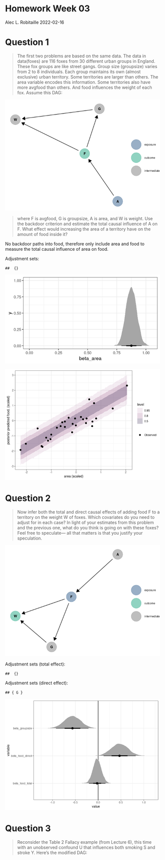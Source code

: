 Homework Week 03
================
Alec L. Robitaille
2022-02-16

# Question 1

> The first two problems are based on the same data. The data in
> data(foxes) are 116 foxes from 30 different urban groups in England.
> These fox groups are like street gangs. Group size (groupsize) varies
> from 2 to 8 individuals. Each group maintains its own (almost
> exclusive) urban territory. Some territories are larger than others.
> The area variable encodes this information. Some territories also have
> more avgfood than others. And food influences the weight of each fox.
> Assume this DAG:

![](../graphics/homework/dag_h03_q01-1.png)<!-- -->

> where F is avgfood, G is groupsize, A is area, and W is weight. Use
> the backdoor criterion and estimate the total causal influence of A on
> F. What effect would increasing the area of a territory have on the
> amount of food inside it?

No backdoor paths into food, therefore only include area and food to
measure the total causal influence of area on food.

Adjustment sets:

    ##  {}

![](../graphics/homework/h03_q01_halfeye_beta_area-1.png)<!-- -->

![](../graphics/homework/h03_q01_food_predictions-1.png)<!-- -->

# Question 2

> Now infer both the total and direct causal effects of adding food F to
> a territory on the weight W of foxes. Which covariates do you need to
> adjust for in each case? In light of your estimates from this problem
> and the previous one, what do you think is going on with these foxes?
> Feel free to speculate— all that matters is that you justify your
> speculation.

![](../graphics/homework/dag_h03_q02-1.png)<!-- -->

Adjustment sets (total effect):

    ##  {}

Adjustment sets (direct effect):

    ## { G }

![](../graphics/homework/h03_q02_total_direct-1.png)<!-- -->

# Question 3

> Reconsider the Table 2 Fallacy example (from Lecture 6), this time
> with an unobserved confound U that influences both smoking S and
> stroke Y. Here’s the modified DAG:
